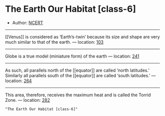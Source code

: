 # The Earth Our Habitat [class-6]

* Author: [NCERT]()









---
[[Venus]] is considered as ‘Earth’s-twin’ because its size and shape are very much similar to that of the earth. — location: [103]()

---
Globe is a true model (miniature form) of the earth — location: [241]()

---
As such, all parallels north of the [[equator]] are called ‘north latitudes.’ Similarly all parallels south of the [[equator]] are called ‘south latitudes.’ — location: [264]()

---
This area, therefore, receives the maximum heat and is called the Torrid Zone. — location: [282]()

```query
"The Earth Our Habitat [class-6]"
```